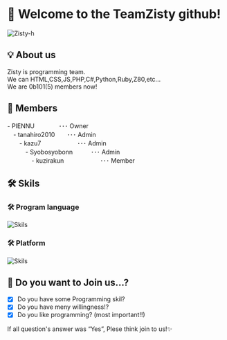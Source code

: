 # 👋 Welcome to the TeamZisty github!
![Zisty-h](https://raw.githubusercontent.com/zisty-h/.github/main/profile/banner.jpg)  

## 💡 About us
Zisty is programming team.  
We can HTML,CSS,JS,PHP,C#,Python,Ruby,Z80,etc...  
We are 0b101(5) members now!

## 👥 Members
 \- PIENNU　　　　･･･ Owner<br>
 　- tanahiro2010　　･･･ Admin<br>
 　　- kazu7　　　　　　･･･ Admin<br>
 　　　- Syobosyobonn　　　･･･ Admin<br>
 　　　　- kuzirakun　　　　　　･･･ Member<br>

## 🛠️ Skils
### 🛠️ Program language
<img style="size : 10px" alt="Skils" src="https://skillicons.dev/icons?theme=dark&perline=10&i=html,css,js,php,python,cs,ruby,dotnet" />

### 🛠️ Platform
<img style="size : 10px" alt="Skils" src="https://skillicons.dev/icons?theme=dark&perline=10&i=windows,raspberrypi" />

## 💼 Do you want to Join us...?
- [x] Do you have some Programming skil?<br>
- [x] Do you have meny willingness!?<br>
- [x] Do you like programming? (most important!!)<br>

If all question's answer was “Yes”, Plese think join to us!✨️<br>

